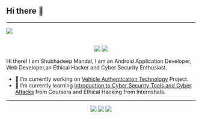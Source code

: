 ## Hi there 👋
<hr>
<a href="https://shubhadeepmandal394.netlify.app"><img src="https://github.com/shubhadeepmandal394/shubhadeepmandal394/blob/master/banner.jpg"></a>


<p align ="center">
<br>
    <a href="https://www.linkedin.com/in/shubhadeepmandal394/"><img src="https://img.shields.io/badge/Welcome-😃-yellow"></a>
    <a href="https://www.linkedin.com/in/shubhadeepmandal394/"><img src="https://img.shields.io/badge/Shubhadeep%20Mandal-LinkedIn-blue"></a>
<br>
</p>

Hi there! I am Shubhadeep Mandal, I am an Android Application Developer, Web Developer,an Ethical Hacker and Cyber Security Enthusiast.
- 🔭 I’m currently working on [Vehicle Authentication Technology](https://github.com/shubhadeepmandal394/vehicle-authentication) Project.
- 🌱 I’m currently learning [Introduction to Cyber Security Tools and Cyber Attacks](https://www.coursera.org/user/3ab0ba756fb4a2f2b6e1975d3017d09a) from Coursera and Ethical Hacking from Internshala.

<hr>
<p align ="center">
    <a href="https://shubhadeepmandal394.netlify.app/#contact"><img src="https://img.shields.io/badge/Shubhadeep%20Mandal-Contact%20Me-green"></a>
    <a href="https://www.freelancer.com/hireme/ImShubhadeep394"><img src="https://img.shields.io/badge/Shubhadeep%20Mandal-Hire%20Me-orange"></a>
    <a href="https://paypal.me/shubhadeepmandal394?locale.x=en_GB"><img src="https://img.shields.io/badge/Shubhadeep%20Mandal-Support%20Me-blue"></a>
<br>
</p>

<!--
**shubhadeepmandal394/shubhadeepmandal394** is a ✨ _special_ ✨ repository because its `README.md` (this file) appears on your GitHub profile.

Here are some ideas to get you started:

- 🔭 I’m currently working on ...
- 🌱 I’m currently learning ...
- 👯 I’m looking to collaborate on ...
- 🤔 I’m looking for help with ...
- 💬 Ask me about ...
- 📫 How to reach me: ...
- 😄 Pronouns: ...
- ⚡ Fun fact: ...
-->
